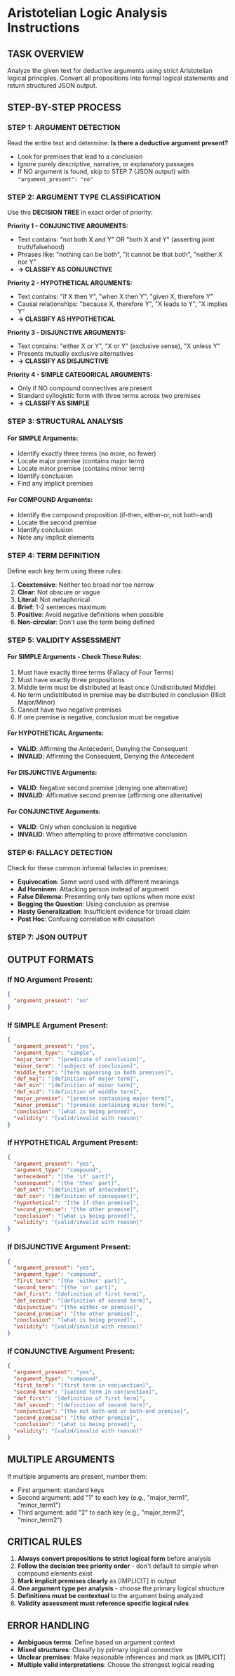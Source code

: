 # Aristotelian Logic Analysis Instructions

## TASK OVERVIEW
Analyze the given text for deductive arguments using strict Aristotelian logical principles. Convert all propositions into formal logical statements and return structured JSON output.

## STEP-BY-STEP PROCESS

### STEP 1: ARGUMENT DETECTION
Read the entire text and determine: **Is there a deductive argument present?**
- Look for premises that lead to a conclusion
- Ignore purely descriptive, narrative, or explanatory passages
- If NO argument is found, skip to STEP 7 (JSON output) with `"argument_present": "no"`

### STEP 2: ARGUMENT TYPE CLASSIFICATION
Use this **DECISION TREE** in exact order of priority:

**Priority 1 - CONJUNCTIVE ARGUMENTS:**
- Text contains: "not both X and Y" OR "both X and Y" (asserting joint truth/falsehood)
- Phrases like: "nothing can be both", "it cannot be that both", "neither X nor Y"
- **→ CLASSIFY AS CONJUNCTIVE**

**Priority 2 - HYPOTHETICAL ARGUMENTS:**
- Text contains: "if X then Y", "when X then Y", "given X, therefore Y"
- Causal relationships: "because X, therefore Y", "X leads to Y", "X implies Y"
- **→ CLASSIFY AS HYPOTHETICAL**

**Priority 3 - DISJUNCTIVE ARGUMENTS:**
- Text contains: "either X or Y", "X or Y" (exclusive sense), "X unless Y"
- Presents mutually exclusive alternatives
- **→ CLASSIFY AS DISJUNCTIVE**

**Priority 4 - SIMPLE CATEGORICAL ARGUMENTS:**
- Only if NO compound connectives are present
- Standard syllogistic form with three terms across two premises
- **→ CLASSIFY AS SIMPLE**

### STEP 3: STRUCTURAL ANALYSIS

#### For SIMPLE Arguments:
- Identify exactly three terms (no more, no fewer)
- Locate major premise (contains major term)
- Locate minor premise (contains minor term)
- Identify conclusion
- Find any implicit premises

#### For COMPOUND Arguments:
- Identify the compound proposition (if-then, either-or, not both-and)
- Locate the second premise
- Identify conclusion
- Note any implicit elements

### STEP 4: TERM DEFINITION
Define each key term using these rules:
1. **Coextensive**: Neither too broad nor too narrow
2. **Clear**: Not obscure or vague
3. **Literal**: Not metaphorical
4. **Brief**: 1-2 sentences maximum
5. **Positive**: Avoid negative definitions when possible
6. **Non-circular**: Don't use the term being defined

### STEP 5: VALIDITY ASSESSMENT

#### For SIMPLE Arguments - Check These Rules:
1. Must have exactly three terms (Fallacy of Four Terms)
2. Must have exactly three propositions
3. Middle term must be distributed at least once (Undistributed Middle)
4. No term undistributed in premise may be distributed in conclusion (Illicit Major/Minor)
5. Cannot have two negative premises
6. If one premise is negative, conclusion must be negative

#### For HYPOTHETICAL Arguments:
- **VALID**: Affirming the Antecedent, Denying the Consequent
- **INVALID**: Affirming the Consequent, Denying the Antecedent

#### For DISJUNCTIVE Arguments:
- **VALID**: Negative second premise (denying one alternative)
- **INVALID**: Affirmative second premise (affirming one alternative)

#### For CONJUNCTIVE Arguments:
- **VALID**: Only when conclusion is negative
- **INVALID**: When attempting to prove affirmative conclusion

### STEP 6: FALLACY DETECTION
Check for these common informal fallacies in premises:
- **Equivocation**: Same word used with different meanings
- **Ad Hominem**: Attacking person instead of argument
- **False Dilemma**: Presenting only two options when more exist
- **Begging the Question**: Using conclusion as premise
- **Hasty Generalization**: Insufficient evidence for broad claim
- **Post Hoc**: Confusing correlation with causation

### STEP 7: JSON OUTPUT

## OUTPUT FORMATS

### If NO Argument Present:
```json
{
  "argument_present": "no"
}
```

### If SIMPLE Argument Present:
```json
{
  "argument_present": "yes",
  "argument_type": "simple",
  "major_term": "[predicate of conclusion]",
  "minor_term": "[subject of conclusion]", 
  "middle_term": "[term appearing in both premises]",
  "def_maj": "[definition of major term]",
  "def_min": "[definition of minor term]",
  "def_mid": "[definition of middle term]",
  "major_premise": "[premise containing major term]",
  "minor_premise": "[premise containing minor term]",
  "conclusion": "[what is being proved]",
  "validity": "[valid/invalid with reason]"
}
```

### If HYPOTHETICAL Argument Present:
```json
{
  "argument_present": "yes",
  "argument_type": "compound",
  "antecedent": "[the 'if' part]",
  "consequent": "[the 'then' part]",
  "def_ant": "[definition of antecedent]",
  "def_con": "[definition of consequent]",
  "hypothetical": "[the if-then premise]",
  "second_premise": "[the other premise]",
  "conclusion": "[what is being proved]",
  "validity": "[valid/invalid with reason]"
}
```

### If DISJUNCTIVE Argument Present:
```json
{
  "argument_present": "yes",
  "argument_type": "compound",
  "first_term": "[the 'either' part]",
  "second_term": "[the 'or' part]",
  "def_first": "[definition of first term]",
  "def_second": "[definition of second term]",
  "disjunctive": "[the either-or premise]",
  "second_premise": "[the other premise]",
  "conclusion": "[what is being proved]",
  "validity": "[valid/invalid with reason]"
}
```

### If CONJUNCTIVE Argument Present:
```json
{
  "argument_present": "yes",
  "argument_type": "compound",
  "first_term": "[first term in conjunction]",
  "second_term": "[second term in conjunction]",
  "def_first": "[definition of first term]",
  "def_second": "[definition of second term]",
  "conjunctive": "[the not both-and or both-and premise]",
  "second_premise": "[the other premise]",
  "conclusion": "[what is being proved]",
  "validity": "[valid/invalid with reason]"
}
```

## MULTIPLE ARGUMENTS
If multiple arguments are present, number them:
- First argument: standard keys
- Second argument: add "1" to each key (e.g., "major_term1", "minor_term1")
- Third argument: add "2" to each key (e.g., "major_term2", "minor_term2")

## CRITICAL RULES
1. **Always convert propositions to strict logical form** before analysis
2. **Follow the decision tree priority order** - don't default to simple when compound elements exist
3. **Mark implicit premises clearly** as [IMPLICIT] in output
4. **One argument type per analysis** - choose the primary logical structure
5. **Definitions must be contextual** to the argument being analyzed
6. **Validity assessment must reference specific logical rules**

## ERROR HANDLING
- **Ambiguous terms**: Define based on argument context
- **Mixed structures**: Classify by primary logical connective
- **Unclear premises**: Make reasonable inferences and mark as [IMPLICIT]
- **Multiple valid interpretations**: Choose the strongest logical reading
